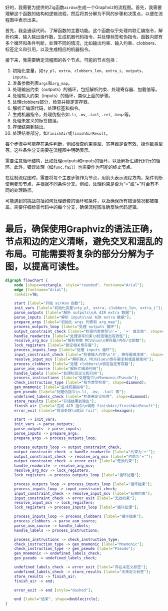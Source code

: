 好的，我需要为提供的Zig函数`airAsm`生成一个Graphviz的流程图。首先，我需要理解这个函数的结构和逻辑流程，然后将其分解为不同的步骤和决策点，以便在流程图中表示出来。

首先，我会通读代码，了解函数的主要功能。这个函数似乎处理内联汇编指令，解析约束、输入输出操作数，生成机器代码指令，并处理标签和伪指令。函数内部有多个循环和条件判断，处理不同的情况，比如输出约束、输入约束、clobbers、标签定义和引用，以及生成相应的机器指令。

接下来，我需要确定流程图的各个节点。可能的节点包括：

1. 初始化变量，如`ty_pl`、`extra`、`clobbers_len`、`extra_i`、`outputs`、`inputs`。
2. 准备参数列表`args`和`arg_map`。
3. 处理输出约束（outputs）的循环，包括解析约束、处理寄存器、加载值等。
4. 处理输入约束（inputs）的循环，类似上面的步骤。
5. 处理clobbers部分，检查并锁定寄存器。
6. 解析汇编源代码，处理标签和指令。
7. 生成机器指令，处理伪指令如`.li`, `.mv`, `.tail`, `.ret`, `.beqz`等。
8. 处理未定义的标签错误。
9. 存储结果到输出。
10. 处理结束部分，如`finishAir`或`finishAirResult`。

每个步骤中可能存在条件判断，例如检查约束类型、寄存器是否有效、操作数类型等。这些条件分支需要在流程图中明确表示。

需要注意循环结构，比如处理outputs和inputs的循环，以及解析汇编代码行的循环。此外，错误处理（如`func.fail`）也需要作为可能的终止节点。

在绘制流程图时，需要将每个主要步骤作为节点，用箭头表示流程方向，条件判断使用菱形节点，并根据不同条件分叉。例如，处理约束是否为“=”或“+”时会有不同的处理路径。

可能遇到的挑战包括如何处理嵌套的循环和条件，以及确保所有错误情况都被覆盖。需要仔细检查代码中的每个分支，确保流程图准确反映代码逻辑。

最后，确保使用Graphviz的语法正确，节点和边的定义清晰，避免交叉和混乱的布局。可能需要将复杂的部分分解为子图，以提高可读性。
================================================
```dot
digraph flowchart {
    node [shape=rectangle, style="rounded", fontname="Arial"];
    edge [fontname="Arial"];
    rankdir=TB;

    start [label="开始 airAsm 函数"];
    init_vars [label="初始化变量\nty_pl, extra, clobbers_len, extra_i"];
    parse_outputs [label="解析 outputs\n从 AIR extra 数据"];
    parse_inputs [label="解析 inputs\n从 AIR extra 数据"];
    prepare_args [label="初始化 args 列表和 arg_map"];
    process_outputs_loop [label="处理 outputs 循环"];
    output_constraint_check [label="检查约束类型\n'=', '+' 或无效", shape=diamond];
    handle_readwrite [label="处理读写约束\n检查输出有效性"];
    resolve_arg_mcv [label="解析参数 MCValue\n寄存器/内存/立即数"];
    lock_registers [label="锁定相关寄存器"];
    process_inputs_loop [label="处理 inputs 循环"];
    input_constraint_check [label="检查输入约束\n'X', 寄存器或无效", shape=diamond];
    resolve_input_mcv [label="解析输入 MCValue\n寄存器复制或直接使用"];
    process_clobbers [label="处理 clobbers\n锁定指定寄存器"];
    parse_asm_source [label="解析汇编源代码"];
    handle_labels [label="处理标签定义和引用"];
    process_instructions [label="处理指令\nMnemonic/Pseudo"];
    check_instruction_type [label="指令类型检查", shape=diamond];
    gen_mnemonic [label="生成机器指令"];
    gen_pseudo [label="处理伪指令\n.li, .mv, .tail 等"];
    undefined_labels_check [label="检查未定义标签", shape=diamond];
    store_results [label="存储结果到输出"];
    finish_air [label="完成 AIR 指令\n调用 finishAir/finishAirResult"];
    error_exit [label="错误处理\n返回 fail", shape=hexagon];

    start -> init_vars;
    init_vars -> parse_outputs;
    parse_outputs -> parse_inputs;
    parse_inputs -> prepare_args;
    prepare_args -> process_outputs_loop;

    process_outputs_loop -> output_constraint_check;
    output_constraint_check -> handle_readwrite [label="约束为'+'"];
    output_constraint_check -> resolve_arg_mcv [label="约束为'='"];
    output_constraint_check -> error_exit [label="无效约束"];
    handle_readwrite -> resolve_arg_mcv;
    resolve_arg_mcv -> lock_registers;
    lock_registers -> process_outputs_loop [label="循环处理"];

    process_outputs_loop -> process_inputs_loop [label="循环结束"];
    process_inputs_loop -> input_constraint_check;
    input_constraint_check -> resolve_input_mcv [label="有效约束"];
    input_constraint_check -> error_exit [label="无效约束"];
    resolve_input_mcv -> lock_registers;
    lock_registers -> process_inputs_loop [label="循环处理"];

    process_inputs_loop -> process_clobbers [label="循环结束"];
    process_clobbers -> parse_asm_source;
    parse_asm_source -> handle_labels;
    handle_labels -> process_instructions;

    process_instructions -> check_instruction_type;
    check_instruction_type -> gen_mnemonic [label="Mnemonic"];
    check_instruction_type -> gen_pseudo [label="Pseudo"];
    gen_mnemonic -> undefined_labels_check;
    gen_pseudo -> undefined_labels_check;

    undefined_labels_check -> error_exit [label="存在未定义标签"];
    undefined_labels_check -> store_results [label="无未定义标签"];
    store_results -> finish_air;
    finish_air -> end;

    error_exit -> end [style="dashed"];

    end [label="结束", shape=doublecircle];
}
```